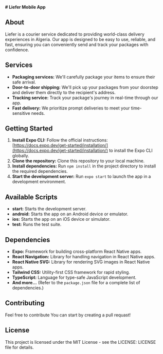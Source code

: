 **# Liefer Mobile App**

## About

Liefer is a courier service dedicated to providing world-class delivery experiences in Algeria. Our app is designed to be easy to use, reliable, and fast, ensuring you can conveniently send and track your packages with confidence.

## Services

- **Packaging services:** We'll carefully package your items to ensure their safe arrival.
- **Door-to-door shipping:** We'll pick up your packages from your doorstep and deliver them directly to the recipient's address.
- **Tracking service:** Track your package's journey in real-time through our app.
- **Fast delivery:** We prioritize prompt deliveries to meet your time-sensitive needs.

## Getting Started

1. **Install Expo CLI:** Follow the official instructions: [https://docs.expo.dev/get-started/installation/](https://docs.expo.dev/get-started/installation/) to install the Expo CLI globally.
2. **Clone the repository:** Clone this repository to your local machine.
3. **Install dependencies:** Run `npm install` in the project directory to install the required dependencies.
4. **Start the development server:** Run `expo start` to launch the app in a development environment.

## Available Scripts

- **start:** Starts the development server.
- **android:** Starts the app on an Android device or emulator.
- **ios:** Starts the app on an iOS device or simulator.
- **test:** Runs the test suite.

## Dependencies

- **Expo:** Framework for building cross-platform React Native apps.
- **React Navigation:** Library for handling navigation in React Native apps.
- **React Native SVG:** Library for rendering SVG images in React Native apps.
- **Tailwind CSS:** Utility-first CSS framework for rapid styling.
- **TypeScript:** Language for type-safe JavaScript development.
- **And more...** (Refer to the `package.json` file for a complete list of dependencies.)

## Contributing

Feel free to contribute You can start by creating a pull requast!

## License

This project is licensed under the MIT License - see the LICENSE: LICENSE file for details.
